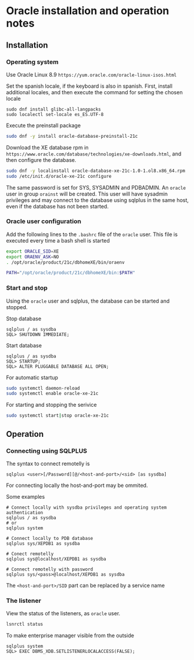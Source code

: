 # Oracle installation and operation notes

## Installation

### Operating system
Use Oracle Linux 8.9 `https://yum.oracle.com/oracle-linux-isos.html`

Set the spanish locale, if the keyboard is also in spanish. First, install additional locales, and then execute the command for setting the chosen locale

```
sudo dnf install glibc-all-langpacks
sudo localectl set-locale es_ES.UTF-8
```

Execute the preinstall package

```bash
sudo dnf -y install oracle-database-preinstall-21c
```
Download the XE database rpm in `https://www.oracle.com/database/technologies/xe-downloads.html`, and then configure the database.
```bash
sudo dnf -y localinstall oracle-database-xe-21c-1.0-1.ol8.x86_64.rpm
sudo /etc/init.d/oracle-xe-21c configure
```

The same password is set for SYS, SYSADMIN and PDBADMIN. An `oracle` user in group `orainst` will be created. This user will have
sysadmin privileges and may connect to the database using sqlplus in the same host, even if the database has not been started.

### Oracle user configuration

Add the following lines to the `.bashrc` file of the `oracle` user. This file is executed every time a bash shell is started
```bash
export ORACLE_SID=XE
export ORAENV_ASK=NO
. /opt/oracle/product/21c/dbhomeXE/bin/oraenv

PATH="/opt/oracle/product/21c/dbhomeXE/bin:$PATH"
```
### Start and stop

Using the `oracle` user and sqlplus, the database can be started and stopped.

Stop database
```
sqlplus / as sysdba
SQL> SHUTDOWN IMMEDIATE;
```

Start database
```
sqlplus / as sysdba
SQL> STARTUP;
SQL> ALTER PLUGGABLE DATABASE ALL OPEN;
```

For automatic startup
```bash
sudo systemctl daemon-reload
sudo systemctl enable oracle-xe-21c
```

For starting and stopping the serivice
```bash
sudo systemctl start|stop oracle-xe-21c
```

## Operation

### Connecting using SQLPLUS

The syntax to connect remotelly is
```
sqlplus <user>[/Password][@/<host-and-port>/<sid> [as sysdba]
```
For connecting locally the host-and-port may be ommited.

Some examples

```
# Connect locally with sysdba privileges and operating system authentication
sqlplus / as sysdba
# or
sqlplus system

# Connect locally to PDB database
sqlplus sys/XEPDB1 as sysdba

# Conect remotelly
sqlplus sys@localhost/XEPDB1 as sysdba

# Connect remotelly with password
sqlplus sys/<pass>@localhost/XEPDB1 as sysdba
```
The `<host-and-port>/SID` part can be replaced by a service name

### The listener

View the status of the listeners, as `oracle` user.
```bash
lsnrctl status
```

To make enterprise manager visible from the outside
```
sqlplus system
SQL> EXEC DBMS_XDB.SETLISTENERLOCALACCESS(FALSE);
```




